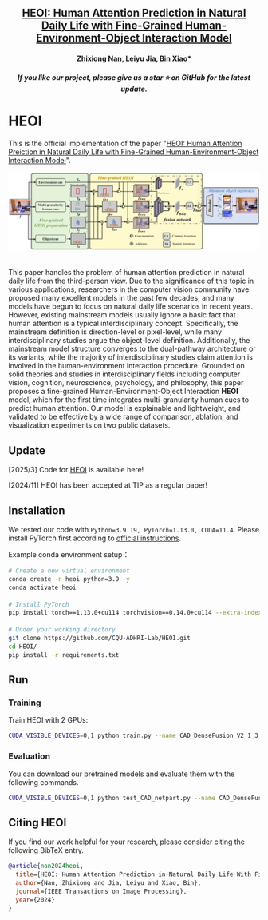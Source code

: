 <h2 align="center">
  <a href="https://ieeexplore.ieee.org/abstract/document/10794598">
    HEOI: Human Attention Prediction in Natural Daily Life with Fine-Grained Human-Environment-Object Interaction Model
  </a>
</h2>
<h4 align="center" color="A0A0A0"> Zhixiong Nan, Leiyu Jia, Bin Xiao* </h4>
<h5 align="center"> If you like our project, please give us a star ⭐ on GitHub for the latest update.</h5>

# HEOI
This is the official implementation of the paper "[HEOI: Human Attention Preiction in Natural Daily Life with Fine-Grained Human-Environment-Object Interaction Model](https://ieeexplore.ieee.org/abstract/document/10794598)".

<div align="center">
  <img src="figures/method.png"/>
</div><br/>

This paper handles the problem of human attention prediction in natural daily life from the third-person view. Due to the significance of this topic in various applications, researchers in the computer vision community have proposed many excellent models in the past few decades, and many models have begun to focus on natural daily life scenarios in recent years. However, existing mainstream models usually ignore a basic fact that human attention is a typical interdisciplinary concept. Specifically, the mainstream definition is direction-level or pixel-level, while many interdisciplinary studies argue the object-level definition. Additionally, the mainstream model structure converges to the dual-pathway architecture or its variants, while the majority of interdisciplinary studies claim attention is involved in the human-environment interaction procedure. Grounded on solid theories and studies in interdisciplinary fields including computer vision, cognition, neuroscience, psychology, and philosophy, this paper proposes a fine-grained Human-Environment-Object Interaction **HEOI** model, which for the first time integrates multi-granularity human cues to predict human attention. Our model is explainable and lightweight, and validated to be effective by a wide range of comparison, ablation, and visualization experiments on two public datasets.

## Update
[2025/3] Code for [HEOI](https://github.com/CQU-ADHRI-Lab/HEOI) is available here!

[2024/11] HEOI has been accepted at TIP as a regular paper!

## Installation

We tested our code with `Python=3.9.19, PyTorch=1.13.0, CUDA=11.4`. Please install PyTorch first according to [official instructions](https://pytorch.org/get-started/previous-versions/).

Example conda environment setup：

```bash
# Create a new virtual environment
conda create -n heoi python=3.9 -y
conda activate heoi

# Install PyTorch
pip install torch==1.13.0+cu114 torchvision==0.14.0+cu114 --extra-index-url https://download.pytorch.org/whl/cu113

# Under your working directory
git clone https://github.com/CQU-ADHRI-Lab/HEOI.git
cd HEOI/
pip install -r requirements.txt
```

## Run

### Training

Train HEOI with 2 GPUs:

```sh
CUDA_VISIBLE_DEVICES=0,1 python train.py --name CAD_DenseFusion_V2_1_3_8_B_200_LR0001 --model_name Dense_V1 --network_name Dense_fusion_2_1_3_8 --batch_size 200 --lr_G 0.0001 --nepochs_decay 5 --nepochs_no_decay 5
```

### Evaluation

You can download our pretrained models and evaluate them with the following commands. 
```sh
CUDA_VISIBLE_DEVICES=0,1 python test_CAD_netpart.py --name CAD_DenseFusion_V2_1_3_1_B_200_LR0001 --model_name Dense_V1 --network_name Dense_fusion_2_1_3_1 --batch_size 200 --lr_G 0.0001 --nepochs_decay 5 --nepochs_no_decay 5
```


## <a name="CitingMIDETR"></a>Citing HEOI

If you find our work helpful for your research, please consider citing the following BibTeX entry.

```BibTeX
@article{nan2024heoi,
  title={HEOI: Human Attention Prediction in Natural Daily Life With Fine-Grained Human-Environment-Object Interaction Model},
  author={Nan, Zhixiong and Jia, Leiyu and Xiao, Bin},
  journal={IEEE Transactions on Image Processing},
  year={2024}
}
```
